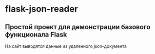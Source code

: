 # flask-json-reader

Простой проект для демонстрации базового функционала Flask
-
На сайт выводятся данные из удаленного json-документа
